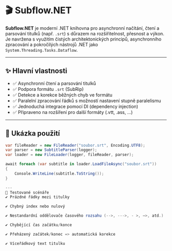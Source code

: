 # 🎬 Subflow.NET

**Subflow.NET** je moderní .NET knihovna pro asynchronní načítání, čtení a parsování titulků (např. `.srt`) s důrazem na rozšiřitelnost, přesnost a výkon. Je navržena s využitím čistých architektonických principů, asynchronního zpracování a pokročilých nástrojů .NET jako `System.Threading.Tasks.Dataflow`.

---

## ✨ Hlavní vlastnosti

- ✅ Asynchronní čtení a parsování titulků
- ✅ Podpora formátu `.srt` (SubRip)
- ✅ Detekce a korekce běžných chyb ve formátu
- ✅ Paralelní zpracování řádků s možností nastavení stupně paralelismu
- ✅ Jednoduchá integrace pomocí DI (dependency injection)
- ✅ Připraveno na rozšíření pro další formáty (.vtt, .ass, ...)

---

## 🚀 Ukázka použití

```csharp
var fileReader = new FileReader("soubor.srt", Encoding.UTF8);
var parser = new SubtitleParser(logger);
var loader = new FileLoader(logger, fileReader, parser);

await foreach (var subtitle in loader.LoadFileAsync("soubor.srt"))
{
    Console.WriteLine(subtitle.ToString());
}

---
🧪 Testované scénáře
✔️ Prázdné řádky mezi titulky

✔️ Chybný index nebo nulový

✔️ Nestandardní oddělovače časového rozsahu (-->, --->, - >, —>, atd.)

✔️ Chybějící čas začátku/konce

✔️ Přeházený začátek/konec => automatická korekce

✔️ Víceřádkový text titulku
